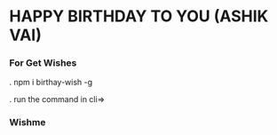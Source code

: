 # HAPPY BIRTHDAY TO YOU (ASHIK VAI)

  ### For Get Wishes

 . npm i birthay-wish -g

 . run the command in cli=>
 ### Wishme